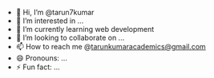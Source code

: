 - 👋 Hi, I’m @tarun7kumar
- 👀 I’m interested in ...
- 🌱 I’m currently learning web development
- 💞️ I’m looking to collaborate on ...
- 📫 How to reach me @tarunkumaracademics@gmail.com
- 😄 Pronouns: ...
- ⚡ Fun fact: ...

<!---
tarun7kumar/tarun7kumar is a ✨ special ✨ repository because its `README.md` (this file) appears on your GitHub profile.
You can click the Preview link to take a look at your changes.
--->
